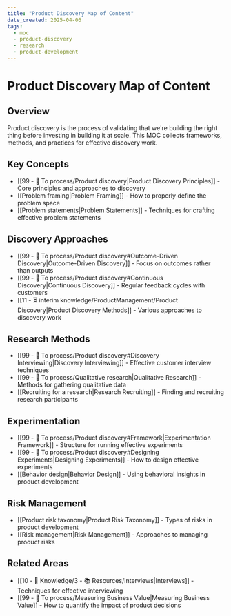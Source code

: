 ```yaml
---
title: "Product Discovery Map of Content"
date_created: 2025-04-06
tags:
  - moc
  - product-discovery
  - research
  - product-development
---
```


# Product Discovery Map of Content

## Overview
Product discovery is the process of validating that we're building the right thing before investing in building it at scale. This MOC collects frameworks, methods, and practices for effective discovery work.

## Key Concepts
- [[99 - 📄 To process/Product discovery|Product Discovery Principles]] - Core principles and approaches to discovery
- [[Problem framing|Problem Framing]] - How to properly define the problem space
- [[Problem statements|Problem Statements]] - Techniques for crafting effective problem statements

## Discovery Approaches
- [[99 - 📄 To process/Product discovery#Outcome-Driven Discovery|Outcome-Driven Discovery]] - Focus on outcomes rather than outputs
- [[99 - 📄 To process/Product discovery#Continuous Discovery|Continuous Discovery]] - Regular feedback cycles with customers
- [[11 - ⏳ interim knowledge/ProductManagement/Product Discovery|Product Discovery Methods]] - Various approaches to discovery work

## Research Methods
- [[99 - 📄 To process/Product discovery#Discovery Interviewing|Discovery Interviewing]] - Effective customer interview techniques
- [[99 - 📄 To process/Qualitative research|Qualitative Research]] - Methods for gathering qualitative data
- [[Recruiting for a research|Research Recruiting]] - Finding and recruiting research participants

## Experimentation
- [[99 - 📄 To process/Product discovery#Framework|Experimentation Framework]] - Structure for running effective experiments
- [[99 - 📄 To process/Product discovery#Designing Experiments|Designing Experiments]] - How to design effective experiments
- [[Behavior design|Behavior Design]] - Using behavioral insights in product development

## Risk Management
- [[Product risk taxonomy|Product Risk Taxonomy]] - Types of risks in product development
- [[Risk management|Risk Management]] - Approaches to managing product risks

## Related Areas
- [[10 - 🧠 Knowledge/3 - 📚 Resources/Interviews|Interviews]] - Techniques for effective interviewing
- [[99 - 📄 To process/Measuring Business Value|Measuring Business Value]] - How to quantify the impact of product decisions